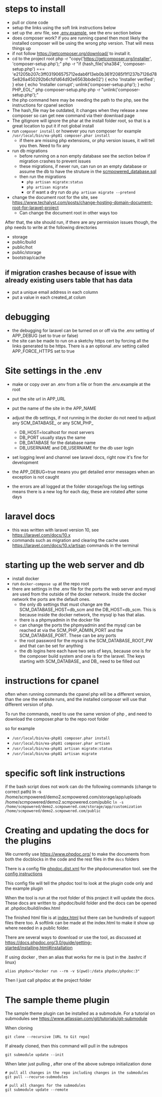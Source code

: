 
# steps to install

* pull or clone code
* setup the links using the soft link instructions below
* set up the .env file, see [.env.example](.env.example), see the env section below
* does composer work? if you are running cpanel then most likely the installed composer will be using the wrong php version. That will mess things up
 * if not follow https://getcomposer.org/download/ to install it.	
 * cd to the project root
 	php -r "copy('https://getcomposer.org/installer', 'composer-setup.php');"
	php -r "if (hash_file('sha384', 'composer-setup.php') === 'e21205b207c3ff031906575712edab6f13eb0b361f2085f1f1237b7126d785e826a450292b6cfd1d64d92e6563bbde02') { echo 'Installer verified'; } else { echo 'Installer corrupt'; unlink('composer-setup.php'); } echo PHP_EOL;"
	php composer-setup.php
	php -r "unlink('composer-setup.php');"
 * the php command here may be needing the path to the php, see the instructions for cpanel section
 * The hash_file may be outdated, it changes when they release a new composer so can get new command via their download page
 * The gitignore will ignore the phar at the install folder root, so that is a great location to put it if not global install
* run `composer install` or however you run composer for example `/usr/local/bin/ea-php81 composer.phar install`
  * if there are missing php extensions, or php version issues, it will tell you then. Need to fix any 
* run db migrations
  * before running on a non empty database see the section below if migration crashes to prevent issues
  * these migrations, if never run, can run on an empty database or assume the db to have the struture in the [scmpowered_database.sql](database/archives/scmpowered_database.sql)
  * then run the migrations
    * `php artisan migrate:status`
    * `php artisan migrate`
    * or if want a dry run do `php artisan migrate --pretend`
* change the document root for the site, see https://www.techalyst.com/posts/change-hosting-domain-document-root-for-laravel-project
  * Can change the document root in other ways too

After that, the site should run, if there are any permission issues though, the php needs to write at the following directories
 *  storage
 *  public/build
 *  public/hot
 *  public/storage
 *  bootstrap/cache

## if migration crashes because of issue with already existing users table that has data
* put a unique email address in each column
* put a value in each created_at colum

# debugging

* the debugging for laravel can be turned on or off via the .env setting of APP_DEBUG (set to true or false)
* the site can be made to run on a sketchy https cert by forcing all the links generated to be https. There is a an optional .env setting called APP_FORCE_HTTPS set to true


# Site settings in the .env

* make or copy over an .env from a file or from the .env.example at the root
* put the site url in APP_URL
* put the name of the site in the APP_NAME
* adjust the db settings, if not running in the docker do not need to adjust any SCM_DATABASE_ or any SCM_PHP_
  * DB_HOST=localhost for most servers
  * DB_PORT usually stays the same
  * DB_DATABASE for the database name
  * DB_USERNAME and DB_USERNAME for the db user login
    
* set logging level and channel see laravel docs, right now it's fine for development
* the APP_DEBUG=true means you get detailed error messages when an exception is not caught 
* the errors are all logged at the folder storage/logs the log settings means there is a new log for each day, these are rotated after some days

# laravel docs

* this was written with laravel version 10, see https://laravel.com/docs/10.x
* commands such as migration and clearing the cache uses https://laravel.com/docs/10.x/artisan commands in the terminal


# starting up the web server and db

* install docker
* run `docker-compose up` at the repo root
* there are settings in the .env file for the ports the web server and mysql are used from the outside of the docker network. Inside the docker network the ports are the default ones.
  * the only db settings that must change are the SCM_DATABASE_HOST=db_scm and the DB_HOST=db_scm. This is because inside the docker network, the mysql ip has that alias.
  * there is a phpmyadmin in the docker file
  * can change the ports the phpmyadmin and the mysql can be reached at via the SCM_PHP_ADMIN_PORT and the SCM_DATABASE_PORT. These can be any ports
  * the root password for the mysql is the SCM_DATABASE_ROOT_PW and that can be set for anything
  * the db logins here each have two sets of keys, because one is for the composer build system and one is for the laravel. The keys starting with SCM_DATABASE_ and DB_ need to be filled out


# instructions for cpanel

often when running commands the cpanel php will be a different version, than the one the website runs,
and the installed composer will use that different version of php.

To run the commands, need to use the same version of php , and need to download the composer.phar to the repo root folder

so for example
* `/usr/local/bin/ea-php81 composer.phar install`
* `/usr/local/bin/ea-php81 composer.phar artisan`
* `/usr/local/bin/ea-php81 artisan migrate:status`
* `/usr/local/bin/ea-php81 artisan migrate`

# specific soft link instructions
if the bash script does not work can do the following commands (change to correct path)
ln -s /home/scmpowered/demo2.scmpowered.com/storage/app/uploads /home/scmpowered/demo2.scmpowered.com/public
`ln -s /home/scmpowered/demo2.scmpowered.com/storage/app/customization /home/scmpowered/demo2.scmpowered.com/public`


# Creating and updating the docs for the plugins
    
We currently use https://www.phpdoc.org/ to make the documents from both the docblocks in the code and the rest files in the `docs` folders

There is a config file [phpdoc.dist.xml](phpdoc.dist.xml) for the phpdocumenation tool.
see the [config instructions](https://docs.phpdoc.org/3.0/guide/getting-started/configuration.html#configuration)

This config file will tell the phpdoc tool to look at the plugin code only and the example plugin

When the tool is run at the root folder of this project it will update the docs. These docs are written to
.phpdoc/build folder and the docs can be opened at .phpdoc/build/index.html 

The finished html file is at [index.html](.phpdoc/build/index.html) but there can be hundreds of support files there too.
A softlink can be made at the index.html to make it show up where needed in a public folder.

There are several ways to download or use the tool, as discussed at https://docs.phpdoc.org/3.0/guide/getting-started/installing.html#installation

If using docker , then an alias that works for me is (put in the .bashrc if linux)

    alias phpdoc="docker run --rm -v $(pwd):/data phpdoc/phpdoc:3"

Then I just call phpdoc at the project folder

# The sample theme plugin 

The sample theme plugin can be installed as a submodule. For a tutorial on submodules see 
https://www.atlassian.com/git/tutorials/git-submodule

When cloning

    git clone --recursive [URL to Git repo]

If already cloned, then this command will pull in the subrepos

    git submodule update --init

When later just pulling , after one of the above subrepo initialization done 

    # pull all changes in the repo including changes in the submodules
    git pull --recurse-submodules

    # pull all changes for the submodules
    git submodule update --remote




